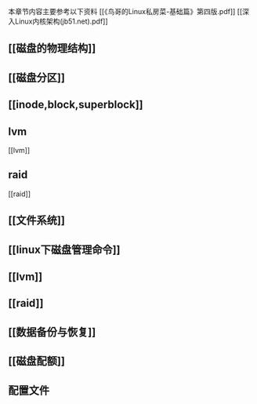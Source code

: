 本章节内容主要参考以下资料
[[《鸟哥的Linux私房菜-基础篇》第四版.pdf]]
[[深入Linux内核架构(jb51.net).pdf]]


## [[磁盘的物理结构]]


## [[磁盘分区]]


## [[inode,block,superblock]]

## lvm
[[lvm]]
## raid
[[raid]]

## [[文件系统]]


## [[linux下磁盘管理命令]]


## [[lvm]]

## [[raid]]


## [[数据备份与恢复]]


## [[磁盘配额]]


## 配置文件
